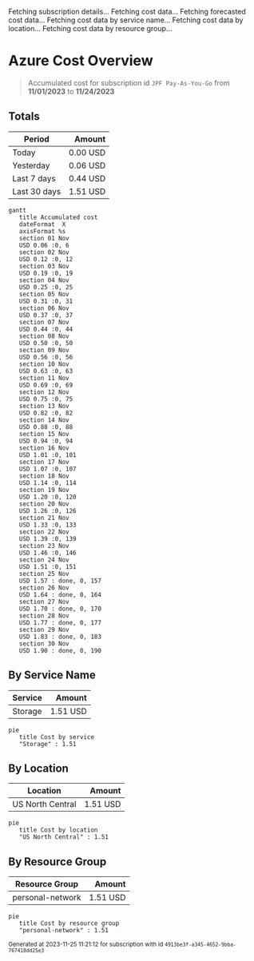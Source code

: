 Fetching subscription details...
Fetching cost data...
Fetching forecasted cost data...
Fetching cost data by service name...
Fetching cost data by location...
Fetching cost data by resource group...
# Azure Cost Overview

> Accumulated cost for subscription id `JPF Pay-As-You-Go` from **11/01/2023** to **11/24/2023**

## Totals

|Period|Amount|
|---|---:|
|Today|0.00 USD|
|Yesterday|0.06 USD|
|Last 7 days|0.44 USD|
|Last 30 days|1.51 USD|

```mermaid
gantt
   title Accumulated cost
   dateFormat  X
   axisFormat %s
   section 01 Nov
   USD 0.06 :0, 6
   section 02 Nov
   USD 0.12 :0, 12
   section 03 Nov
   USD 0.19 :0, 19
   section 04 Nov
   USD 0.25 :0, 25
   section 05 Nov
   USD 0.31 :0, 31
   section 06 Nov
   USD 0.37 :0, 37
   section 07 Nov
   USD 0.44 :0, 44
   section 08 Nov
   USD 0.50 :0, 50
   section 09 Nov
   USD 0.56 :0, 56
   section 10 Nov
   USD 0.63 :0, 63
   section 11 Nov
   USD 0.69 :0, 69
   section 12 Nov
   USD 0.75 :0, 75
   section 13 Nov
   USD 0.82 :0, 82
   section 14 Nov
   USD 0.88 :0, 88
   section 15 Nov
   USD 0.94 :0, 94
   section 16 Nov
   USD 1.01 :0, 101
   section 17 Nov
   USD 1.07 :0, 107
   section 18 Nov
   USD 1.14 :0, 114
   section 19 Nov
   USD 1.20 :0, 120
   section 20 Nov
   USD 1.26 :0, 126
   section 21 Nov
   USD 1.33 :0, 133
   section 22 Nov
   USD 1.39 :0, 139
   section 23 Nov
   USD 1.46 :0, 146
   section 24 Nov
   USD 1.51 :0, 151
   section 25 Nov
   USD 1.57 : done, 0, 157
   section 26 Nov
   USD 1.64 : done, 0, 164
   section 27 Nov
   USD 1.70 : done, 0, 170
   section 28 Nov
   USD 1.77 : done, 0, 177
   section 29 Nov
   USD 1.83 : done, 0, 183
   section 30 Nov
   USD 1.90 : done, 0, 190
```

## By Service Name

|Service|Amount|
|---|---:|
|Storage|1.51 USD|

```mermaid
pie
   title Cost by service
   "Storage" : 1.51
```

## By Location

|Location|Amount|
|---|---:|
|US North Central|1.51 USD|

```mermaid
pie
   title Cost by location
   "US North Central" : 1.51
```

## By Resource Group

|Resource Group|Amount|
|---|---:|
|personal-network|1.51 USD|

```mermaid
pie
   title Cost by resource group
   "personal-network" : 1.51
```

<sup>Generated at 2023-11-25 11:21:12 for subscription with id `4913be3f-a345-4652-9bba-767418dd25e3`</sup>
